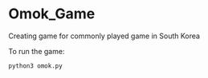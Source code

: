 # Omok_Game
Creating game for commonly played game in South Korea

To run the game:
```bash
python3 omok.py
```